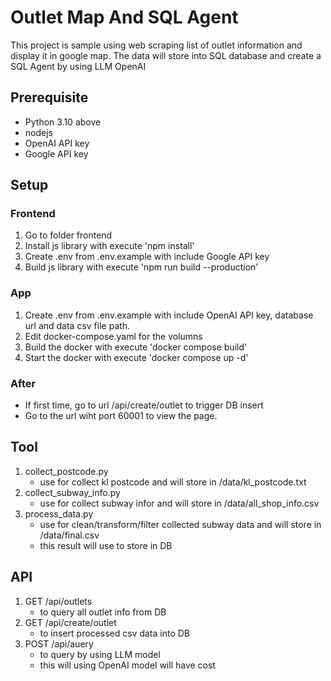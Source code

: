
# Outlet Map And SQL Agent

This project is sample using web scraping list of outlet information and display it in google map.
The data will store into SQL database and create a SQL Agent by using LLM OpenAI

## Prerequisite
- Python 3.10 above
- nodejs
- OpenAI API key
- Google API key

## Setup
### Frontend
1. Go to folder frontend
2. Install js library with execute 'npm install'
3. Create .env from .env.example with include Google API key
4. Build js library with execute 'npm run build --production'

### App
1. Create .env from .env.example with include OpenAI API key, database url and data csv file path.
2. Edit docker-compose.yaml for the volumns
3. Build the docker with execute 'docker compose build'
4. Start the docker with execute 'docker compose up -d'

### After
- If first time, go to url /api/create/outlet to trigger DB insert
- Go to the url wiht port 60001 to view the page.


## Tool
1. collect_postcode.py
    - use for collect kl postcode and will store in /data/kl_postcode.txt
2. collect_subway_info.py
    - use for collect subway infor and will store in /data/all_shop_info.csv
3. process_data.py
    - use for clean/transform/filter collected subway data and will store in /data/final.csv
    - this result will use to store in DB

## API
1. GET /api/outlets
   - to query all outlet info from DB
2. GET /api/create/outlet
   - to insert processed csv data into DB
3. POST /api/auery
   - to query by using LLM model
   - this will using OpenAI model will have cost